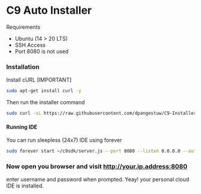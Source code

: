 # C9 Auto Installer

Requirements

  - Ubuntu (14 > 20 LTS)
  - SSH Access
  - Port 8080 is not used


### Installation

Install cURL [IMPORTANT]

```sh
sudo apt-get install curl -y
```

Then run the installer command
```sh
sudo curl -sL https://raw.githubusercontent.com/dpangestuw/C9-Installer/main/installer.sh -o c9installer.sh && sudo bash c9installer.sh
```

#### Running IDE

You can run sleepless (24x7) IDE using forever

```sh
sudo forever start ~/c9sdk/server.js --port 8080 --listen 0.0.0.0 --auth <username>:<password>
```


### Now open you browser and visit http://your.ip.address:8080
enter username and password when prompted. Yeay! your personal cloud IDE is installed.

